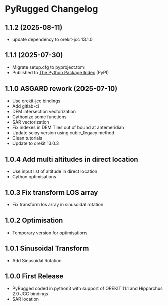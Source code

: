 # PyRugged Changelog


## 1.1.2 (2025-08-11)

- update dependency to orekit-jcc 13.1.0 

## 1.1.1 (2025-07-30)

- Migrate setup.cfg to pyproject.toml 
- Published to [The Python Package Index](https://pypi.org/project/pyRugged/) (PyPI)

## 1.1.0 ASGARD rework (2025-07-10)

- Use orekit-jcc bindings
- Add gitlab-ci 
- DEM intersection vectorization
- Cythonize some functions
- SAR vectorization
- Fix indexes in DEM Tiles out of bound at antemeridian
- Update scipy version using cubic_legacy method.
- Clean tutorials 
- Update to orekit 13.0.3

## 1.0.4 Add multi altitudes in direct location

- Use input list of altitude in direct location
- Cython optimisations

## 1.0.3 Fix transform LOS array

- Fix transform los array in sinusoidal rotation

## 1.0.2 Optimisation

- Temporary version for optimisations 

## 1.0.1 Sinusoidal Transform

- Add Sinusoidal Rotation

## 1.0.0 First Release 

- PyRugged coded in python3 with support of OREKIT 11.1 and Hipparchus 2.0 JCC bindings
- SAR location 





